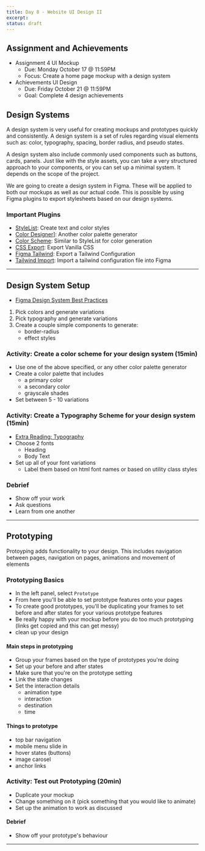 ```yaml
---
title: Day 8 - Website UI Design II
excerpt:
status: draft
---
```


## Assignment and Achievements

- Assignment 4 UI Mockup
  - Due: Monday October 17 @ 11:59PM
  - Focus: Create a home page mockup with a design system
- Achievements UI Design
  - Due: Friday October 21 @ 11:59PM
  - Goal: Complete 4 design achievements

## Design Systems

A design system is very useful for creating mockups and prototypes quickly and consistently. A design system is a set of rules regarding visual elements such as: color, typography, spacing, border radius, and pseudo states.

A design system also include commonly used components such as buttons, cards, panels. Just like with the style assets, you can take a very structured approach to your components, or you can set up a minimal system. It depends on the scope of the project.

We are going to create a design system in Figma. These will be applied to both our mockups as well as our actual code. This is possible by using Figma plugins to export stylesheets based on our design systems.

### Important Plugins

- [StyleList](https://www.figma.com/community/plugin/927255248672920500/StyleList-%E2%80%93-text-and-color-styles): Create text and color styles
- [Color Designer](https://www.figma.com/community/plugin/739475857305927370/Color-Designer)]: Another color palette generator
- [Color Scheme](https://www.figma.com/community/plugin/815841134222084922/Color-Scheme): Similar to StyleList for color generation
- [CSS Export](https://designcode.io/figma-handbook-exporting-css-codes): Export Vanilla CSS
- [Figma Tailwind](https://www.figma.com/community/plugin/785619431629077634/Figma-Tailwindcss): Export a Tailwind Configuration
- [Tailwind Import](https://www.figma.com/community/plugin/738806869514947558/Tailwind-CSS): Import a tailwind configuration file into Figma

---

## Design System Setup

- [Figma Design System Best Practices](https://www.figma.com/best-practices/components-styles-and-shared-libraries/)

1. Pick colors and generate variations
2. Pick typography and generate variations
3. Create a couple simple components to generate:
   - border-radius
   - effect styles

### Activity: Create a color scheme for your design system (15min)

- Use one of the above specified, or any other color palette generator
- Create a color palette that includes
  - a primary color
  - a secondary color
  - grayscale shades
- Set between 5 - 10 variations

### Activity: Create a Typography Scheme for your design system (15min)

- [Extra Reading: Typography](https://www.figma.com/resources/learn-design/typography/)
- Choose 2 fonts
  - Heading
  - Body Text
- Set up all of your font variations
  - Label them based on html font names or based on utility class styles

### Debrief

- Show off your work
- Ask questions
- Learn from one another

---

## Prototyping

Protoyping adds functionality to your design. This includes navigation between pages, navigation on pages, animations and movement of elements

### Prototyping Basics

- In the left panel, select `Prototype`
- From here you'll be able to set prototype features onto your pages
- To create good prototypes, you'll be duplicating your frames to set before and after states for your various prototype features
- Be really happy with your mockup before you do too much prototyping (links get copied and this can get messy)
- clean up your design

#### Main steps in prototyping

- Group your frames based on the type of prototypes you're doing
- Set up your before and after states
- Make sure that you're on the prototype setting
- Link the state changes
- Set the interaction details
  - animation type
  - interaction
  - destination
  - time

#### Things to prototype

- top bar navigation
- mobile menu slide in
- hover states (buttons)
- image carosel
- anchor links

### Activity: Test out Prototyping (20min)

- Duplicate your mockup
- Change something on it (pick something that you would like to animate)
- Set up the animation to work as discussed

#### Debrief

- Show off your prototype's behaviour

---
